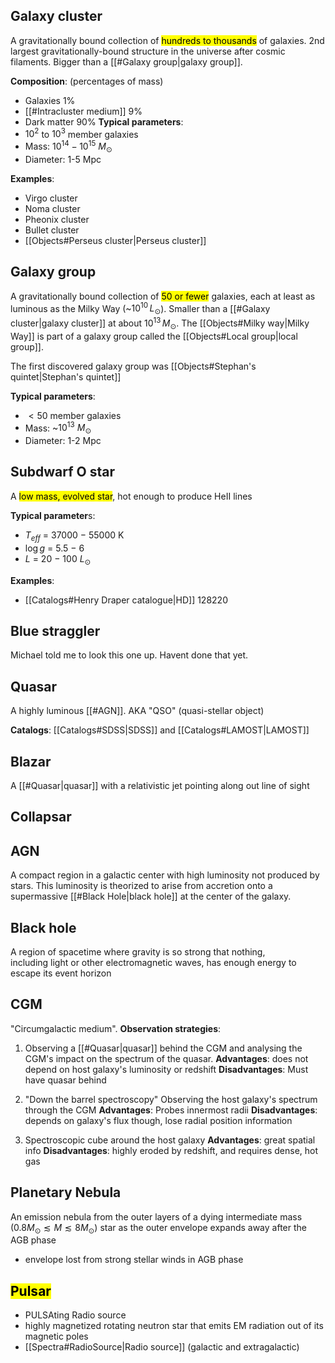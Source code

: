 ## Galaxy cluster
A gravitationally bound collection of <mark class="hltr-grey">hundreds to thousands</mark> of galaxies. 2nd largest gravitationally-bound structure in the universe after cosmic filaments. Bigger than a [[#Galaxy group|galaxy group]].

**Composition**: (percentages of mass)
- Galaxies 1%
- [[#Intracluster medium]] 9%
- Dark matter 90%
**Typical parameters**:
- $10^2$ to $10^3$ member galaxies
- Mass: $10^{14}-10^{15}$ $M_\odot$ 
- Diameter: 1-5 Mpc

**Examples**:
- Virgo cluster
- Noma cluster
- Pheonix cluster
- Bullet cluster
- [[Objects#Perseus cluster|Perseus cluster]]


## Galaxy group
A gravitationally bound collection of <mark class="hltr-grey">50 or fewer</mark> galaxies, each at least as luminous as the Milky Way (~$10^{10}\, L_\odot$). Smaller than a [[#Galaxy cluster|galaxy cluster]] at about $10^{13}\, M_\odot$. The [[Objects#Milky way|Milky Way]] is part of a galaxy group called the [[Objects#Local group|local group]].

The first discovered galaxy group was [[Objects#Stephan's quintet|Stephan's quintet]]

**Typical parameters**:
- $<50$ member galaxies
- Mass: ~$10^{13}$ $M_\odot$ 
- Diameter: 1-2 Mpc


## Subdwarf O star
A <mark class="hltr-cyan">low mass, evolved star</mark>, hot enough to produce HeII lines

**Typical parameter**s: 
- $T_{eff}$ = 37000 − 55000 K
- $\log g$ = 5.5 − 6
- $L$ = 20 − 100 $L_\odot$

**Examples**:
- [[Catalogs#Henry Draper catalogue|HD]] 128220


## Blue straggler
Michael told me to look this one up. Havent done that yet.


## Quasar
A highly luminous [[#AGN]]. AKA "QSO" (quasi-stellar object)

**Catalogs**: [[Catalogs#SDSS|SDSS]] and [[Catalogs#LAMOST|LAMOST]] 


## Blazar
A [[#Quasar|quasar]] with a relativistic jet pointing along out line of sight


## Collapsar


## AGN
A compact region in a galactic center with high luminosity not produced by stars. This luminosity is theorized to arise from accretion onto a supermassive [[#Black Hole|black hole]] at the center of the galaxy.


## Black hole
A region of spacetime where gravity is so strong that nothing, including light or other electromagnetic waves, has enough energy to escape its event horizon


## CGM
"Circumgalactic medium". 
**Observation strategies**:
1. Observing a [[#Quasar|quasar]] behind the CGM and analysing the CGM's impact on the spectrum of the quasar.
	**Advantages**: does not depend on host galaxy's luminosity or redshift
	**Disadvantages**: Must have quasar behind
  
2. "Down the barrel spectroscopy" Observing the host galaxy's spectrum through the CGM 
	**Advantages**: Probes innermost radii 
	**Disadvantages**: depends on galaxy's flux though, lose radial position information

3. Spectroscopic cube around the host galaxy 
	**Advantages**: great spatial info
	**Disadvantages**: highly eroded by redshift, and requires dense, hot gas


## Planetary Nebula
An emission nebula from the outer layers of a dying intermediate mass ($0.8 M_\odot \lesssim M \lesssim 8 M_\odot$) star as the outer envelope expands away after the AGB phase
- envelope lost from strong stellar winds in AGB phase


## <mark class="hltr-orange">Pulsar</mark>
- PULSAting Radio source
- highly magnetized rotating neutron star that emits EM radiation out of its magnetic poles
- [[Spectra#RadioSource|Radio source]] (galactic and extragalactic)